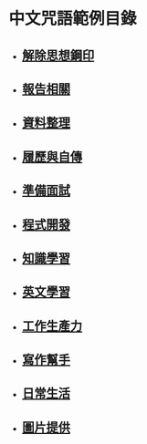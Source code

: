 # 中文咒語範例目錄

+ ## [解除思想鋼印](./example/dan.md)

+ ## [報告相關](./example/report.md)

+ ## [資料整理](./example/data_filing.md)

+ ## [履歷與自傳](./example/resume.md)

+ ## [準備面試](./example/interview.md)

+ ## [程式開發](./example/programming.md)

+ ## [知識學習](./example/knowdelge.md)

+ ## [英文學習](./example/english_learn.md)

+ ## [工作生產力](./example/work_productivity.md)

+ ## [寫作幫手](./example/writing.md)

+ ## [日常生活](./example/daily_life.md)

+ ## [圖片提供](./example/image.md)